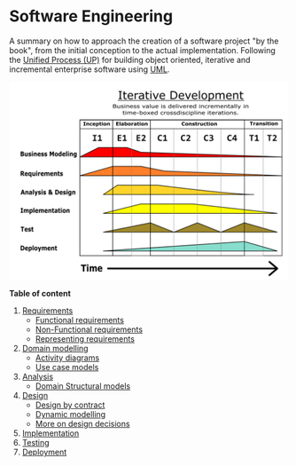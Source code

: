 # Software Engineering

A summary on how to approach the creation of a software project "by the book", from the initial conception to the actual implementation. Following the [Unified Process (UP)](https://en.wikipedia.org/wiki/Unified_Process) for building object oriented, iterative and incremental enterprise software using [UML](https://en.wikipedia.org/wiki/Unified_Modeling_Language).

![Unified Process](./images/up.svg.png)

**Table of content**
1. [Requirements](./01-requirements.md)
    - [Functional requirements](./01-requirements.md#functional-requirements)
    - [Non-Functional requirements](./01-requirements.md#non-functional-requirements)
    - [Representing requirements](./01-requirements.md#representing-the-requirements)
2. [Domain modelling](./02-domain-modelling.md)
    - [Activity diagrams](./02-domain-modelling.md#activity-diagrams)
    - [Use case models](./02-domain-modelling.md#use-case-models)
3. [Analysis](./03-analysis.md)
    - [Domain Structural models](./03-analysis.md#domain-structural-models)
4. [Design](./04-design.md)
    - [Design by contract](./04-design.md#design-by-contract)
    - [Dynamic modelling](./04-design.md#dynamic-modelling)
    - [More on design decisions](./04-design.md#more-on-design-decisions)
5. [Implementation](#implementation)
6. [Testing](#testing)
7. [Deployment](#deployment)
